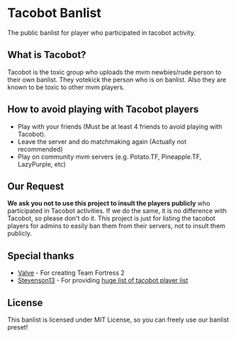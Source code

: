 # Tacobot Banlist
The public banlist for player who participated in tacobot activity.

## What is Tacobot?
Tacobot is the toxic group who uploads the mvm newbies/rude person to their own banlist. They votekick the person who is on banlist. Also they are known to be toxic to other mvm players.

## How to avoid playing with Tacobot players
* Play with your friends (Must be at least 4 friends to avoid playing with Tacobot). 
* Leave the server and do matchmaking again (Actually not recommended)
* Play on community mvm servers (e.g. Potato.TF, Pineapple.TF, LazyPurple, etc)

## Our Request
**We ask you not to use this project to insult the players publicly** who participated in Tacobot activities. If we do the same, it is no difference with Tacobot, so please don't do it. This project is just for listing the tacobot players for admins to easily ban them from their servers, not to insult them publicly.

## Special thanks
- [Valve](https://www.valvesoftware.com/) - For creating Team Fortress 2
- [Stevenson13](https://github.com/Stevenson13) - For providing [huge list of tacobot player list](https://github.com/Stevenson13/tacobot-detection)

## License
This banlist is licensed under MIT License, so you can freely use our banlist preset!
